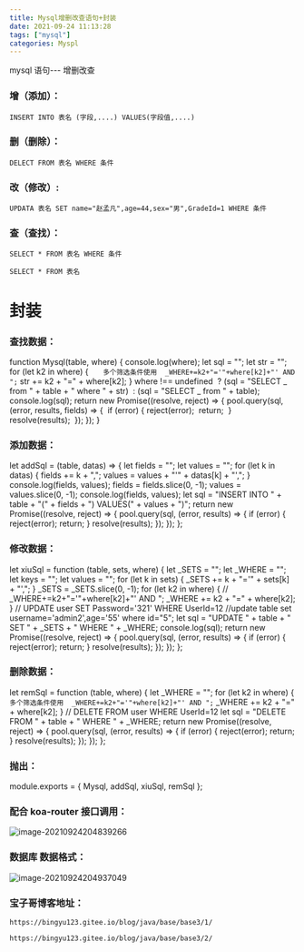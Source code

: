 ```yaml
---
title: Mysql增删改查语句+封装
date: 2021-09-24 11:13:28
tags: ["mysql"]
categories: Myspl
---
```


mysql 语句--- 增删改查

### 增（添加）：

```
INSERT INTO 表名 (字段,....) VALUES(字段值,....)
```

### 删（删除）：

```
DELECT FROM 表名 WHERE 条件
```

### 改（修改）:

```
UPDATA 表名 SET name="赵孟凡",age=44,sex="男",GradeId=1 WHERE 条件
```

### 查（查找）：

```
SELECT * FROM 表名 WHERE 条件
```

```
SELECT * FROM 表名
```

# 封装

### 查找数据：

function Mysql(table, where) {
console.log(where);
let sql = "";
let str = "";
for (let k2 in where) {
`    多个筛选条件使用  _WHERE+=k2+"='"+where[k2]+"' AND ";
   `
​ str += k2 + "=" + where[k2];
}
where !== undefined
​ ? (sql = "SELECT _ from " + table + " where " + str)
​ : (sql = "SELECT _ from " + table);
console.log(sql);
return new Promise((resolve, reject) => {
​ pool.query(sql, (error, results, fields) => {
​ if (error) {
​ reject(error);
​ return;
​ }
​ resolve(results);
​ });
});
}

### 添加数据：

let addSql = (table, datas) => {
let fields = "";
let values = "";
for (let k in datas) {
fields += k + ",";
values = values + "'" + datas[k] + "',";
}
console.log(fields, values);
fields = fields.slice(0, -1);
values = values.slice(0, -1);
console.log(fields, values);
let sql = "INSERT INTO " + table + "(" + fields + ") VALUES(" + values + ")";
return new Promise((resolve, reject) => {
pool.query(sql, (error, results) => {
if (error) {
reject(error);
return;
}
resolve(results);
});
});
};

### 修改数据：

let xiuSql = function (table, sets, where) {
let \_SETS = "";
let \_WHERE = "";
let keys = "";
let values = "";
for (let k in sets) {
\_SETS += k + "='" + sets[k] + "',";
}
\_SETS = \_SETS.slice(0, -1);
for (let k2 in where) {
// \_WHERE+=k2+"='"+where[k2]+"' AND ";
\_WHERE += k2 + "=" + where[k2];
}
// UPDATE user SET Password='321' WHERE UserId=12
//update table set username='admin2',age='55' where id="5";
let sql = "UPDATE " + table + " SET " + \_SETS + " WHERE " + \_WHERE;
console.log(sql);
return new Promise((resolve, reject) => {
pool.query(sql, (error, results) => {
if (error) {
reject(error);
return;
}
resolve(results);
});
});
};

### 删除数据：

let remSql = function (table, where) {
let \_WHERE = "";
for (let k2 in where) {
`    多个筛选条件使用  _WHERE+=k2+"='"+where[k2]+"' AND ";
   `
\_WHERE += k2 + "=" + where[k2];
}
// DELETE FROM user WHERE UserId=12
let sql = "DELETE FROM " + table + " WHERE " + \_WHERE;
return new Promise((resolve, reject) => {
pool.query(sql, (error, results) => {
if (error) {
reject(error);
return;
}
resolve(results);
});
});
};

### 抛出：

module.exports = { Mysql, addSql, xiuSql, remSql };

### 配合 koa-router 接口调用：

![image-20210924204839266](https://i.loli.net/2021/09/24/ZzcqMe6hlUICVX2.png)

### 数据库 数据格式：

![image-20210924204937049](mysql增删改查语句+封装.assets/image-20210924204937049.png)

### 宝子哥博客地址：

```
https://bingyu123.gitee.io/blog/java/base/base3/1/
```

```
https://bingyu123.gitee.io/blog/java/base/base3/2/
```
